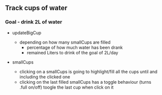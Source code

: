 ## Track cups of water

### Goal - drink 2L of water

- updateBigCup

  - depending on how many smallCups are filled
    - percentage of how much water has been drank
    - remained Liters to drink of the goal of 2L/day

- smallCups
  - clicking on a smallCups is going to highlight/fill all the cups until and including the clicked one
  - clicking on the last filled smallCups has a toggle behaviour (turns .full on/off)
    toogle the last cup when click on it

